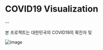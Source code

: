 # COVID19 Visualization
--

본 프로젝트는 대한민국의 COVID19의 확진자 및 

![image](https://user-images.githubusercontent.com/85331657/130828187-2c897175-7917-4a83-87c8-b09a464d68aa.png)

